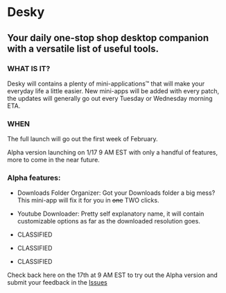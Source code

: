 <h1> Desky </h1>
<h2>Your daily one-stop shop desktop companion with a versatile list of useful tools.</h2>

<h3>WHAT IS IT? </h3>
Desky will contains a plenty of mini-applications™ that will make your everyday life a little easier. New mini-apps will be added with every patch, the updates will generally go out every Tuesday or Wednesday morning ETA. 

<h3> WHEN </h3>
The full launch will go out the first week of February.

Alpha version launching on 1/17 9 AM EST with only a handful of features, more to come in the near future.

<h3>Alpha features:</h3>

- Downloads Folder Organizer: Got your Downloads folder a big mess? This mini-app will fix it for you in ~~one~~ TWO clicks.

- Youtube Downloader: Pretty self explanatory name, it will contain customizable options as far as the downloaded resolution goes.


- CLASSIFIED


- CLASSIFIED


- CLASSIFIED

Check back here on the 17th at 9 AM EST to try out the Alpha version and submit your feedback in the [Issues](https://github.com/ziadh/Desky/issues/new) 
